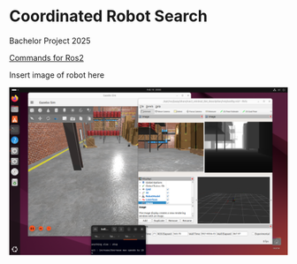 # Coordinated Robot Search

Bachelor Project 2025

[Commands for Ros2](./ros2/ros_ws/commands.md)

Insert image of robot here

![img](ros2/map_test/Screenshot.png)
